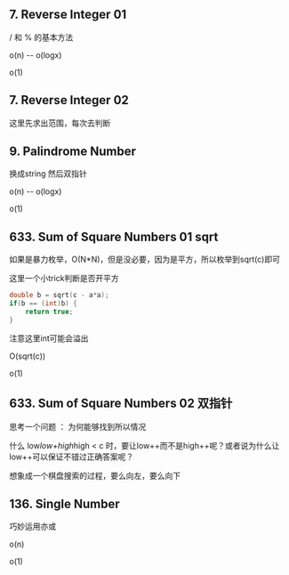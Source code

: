 ## 7. Reverse Integer 01

/ 和 % 的基本方法

o(n)  -- o(logx)

o(1)

## 7. Reverse Integer 02

这里先求出范围，每次去判断

## 9. Palindrome Number

换成string 然后双指针

o(n)  -- o(logx)

o(1)

## 633. Sum of Square Numbers 01 sqrt

如果是暴力枚举，O(N*N)，但是没必要，因为是平方，所以枚举到sqrt(c)即可

这里一个小trick判断是否开平方

```cpp
double b = sqrt(c - a*a);
if(b == (int)b) {
    return true;
}     
```

注意这里int可能会溢出

O(sqrt(c))

o(1)

## 633. Sum of Square Numbers 02 双指针

思考一个问题 ： 为何能够找到所以情况

什么 low*low+high*high < c 时，要让low++而不是high++呢？或者说为什么让low++可以保证不错过正确答案呢？

想象成一个棋盘搜索的过程，要么向左，要么向下


## 136. Single Number

巧妙运用亦或

o(n)

o(1)
